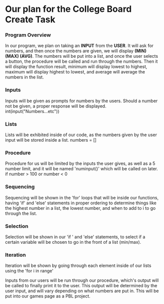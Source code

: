 # Our plan for the College Board Create Task

### Program Overview
In our program, we plan on taking an **INPUT** from the **USER**. It will ask for numbers, and then once the numbers are given, we will display **(MIN) (MAX) (AVG)**. The numbers will be put into a list, and once the user selects a button, the procedure will be called and run through the numbers. Then it will display the function result, minimum will display lowest to highest, maximum will display highest to lowest, and average will average the numbers in the list.

### Inputs 
Inputs will be given as prompts for numbers by the users. Should a number not be given, a proper response will be displayed.
int(input("Numbers...etc"))

### Lists 
Lists will be exhibited inside of our code, as the numbers given by the user input will be stored inside a list.
numbers = []

### Procedure 
Procedure for us will be limited by the inputs the user gives, as well as a 5 number limit, and it will be named 'numinput()' which will be called on later.
if number > 100 or number < 0

### Sequencing
Sequencing will be shown in the 'for' loops that will be inside our functions, having 'if' and 'else' statements in proper ordering to determine things like the highest number in a list, the lowest number, and when to add to i to go through the list.

### Selection 
Selection will be shown in our 'if ' and 'else' statements, to select if a certain variable will be chosen to go in the front of a list (min/max).

### Iteration
Iteration will be shown by going through each element inside of our lists using the 'for i in range'

Inputs from our users will be run through our procedure, which's output will be called to finally print it to the user. This output will be determined by the user input, and will vary depending on what numbers are put in. This will be put into our games page as a PBL project.
